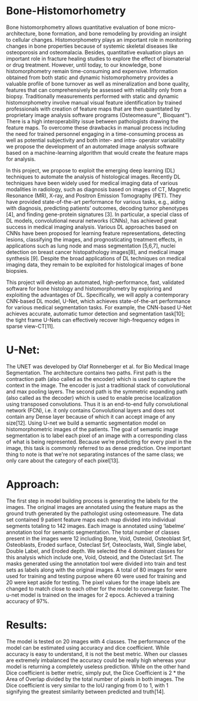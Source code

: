 # Bone-Histomorhometry

Bone histomorphometry allows quantitative evaluation of bone micro-architecture, bone formation, and bone remodeling by providing an insight to cellular changes. Histomorphometry plays an important role in monitoring changes in bone properties because of systemic skeletal diseases like osteoporosis and osteomalacia. Besides, quantitative evaluation plays an important role in fracture healing studies to explore the effect of biomaterial or drug treatment. However, until today, to our knowledge, bone histomorphometry remain time-consuming and expensive. Information obtained from both static and dynamic histomorphometry provides a valuable profile of bone turnover as well as mineralization and bone quality, features that can comprehensively be assessed with reliability only from a biopsy. Traditionally measurements performed with static and dynamic histomorphometry involve manual visual feature identification by trained professionals with creation of feature maps that are then quantitated by proprietary image analysis software programs (Osteomeasure™, Bioquant™). There is a high interoperability issue between pathologists drawing the feature maps. To overcome these drawbacks in manual process including the need for trained personnel engaging in a time-consuming process as well as potential subjectivity and both inter- and intra- operator variability we propose the development of an automated image analysis software based on a machine-learning algorithm that would create the feature maps for analysis.

In this project, we propose to exploit the emerging deep learning (DL) techniques to automate the analysis of histological images. Recently DL techniques have been widely used for medical imaging data of various modalities in radiology, such as diagnosis based on images of CT, Magnetic Resonance (MR), X-ray, and Positron Emission Tomography (PET). They have provided state-of-the-art performance for various tasks, e.g., aiding with diagnosis, predicting patients’ outcomes, decoding tumor phenotypes [4], and finding gene-protein signatures [3]. In particular, a special class of DL models, convolutional neural networks (CNNs), has achieved great success in medical imaging analysis. Various DL approaches based on CNNs have been proposed for learning feature representations, detecting lesions, classifying the images, and prognosticating treatment effects, in applications such as lung node and mass segmentation [5,6,7], nuclei detection on breast cancer histopathology images[8],  and medical image synthesis [9]. Despite the broad applications of DL techniques on medical imaging data, they remain to be exploited for histological images of bone biopsies. 

This project will develop an automated, high-performance, fast, validated software for bone histology and histomorphometry by exploring and exploiting the advantages of DL. Specifically, we will apply a contemporary CNN-based DL model, U-Net, which achieves state-of-the-art performance for various medical segmentation tasks. For example, the CNN-based U-Net achieves accurate, automatic tumor detection and segmentation task[10]; the tight frame U-Nets can effectively recover high-frequency edges in sparse view-CT[11].

# U-Net:

The UNET was developed by Olaf Ronneberger et al. for Bio Medical Image Segmentation. The architecture contains two paths. First path is the contraction path (also called as the encoder) which is used to capture the context in the image. The encoder is just a traditional stack of convolutional and max pooling layers. The second path is the symmetric expanding path (also called as the decoder) which is used to enable precise localization using transposed convolutions. Thus it is an end-to-end fully convolutional network (FCN), i.e. it only contains Convolutional layers and does not contain any Dense layer because of which it can accept image of any size[12]. Using U-net we build a semantic segmentation model on histomorphometric images of the patients. The goal of semantic image segmentation is to label each pixel of an image with a corresponding class of what is being represented. Because we’re predicting for every pixel in the image, this task is commonly referred to as dense prediction. One important thing to note is that we're not separating instances of the same class; we only care about the category of each pixel[13].

# Approach:

The first step in model building process is generating the labels for the images. The original images are annotated using the feature maps as the ground truth generated by the pathologist using  osteomeasure. The data set contained 9 patient feature maps each map divided into individual segments totaling to 142 images. Each image is annotated using ‘labelme’ annotation tool for semantic segmentation. The total number of classes present in the images were 12 including Bone, Void, Osteoid, Osteoblast Srf, Osteoblasts, Eroded surface, Osteclast Srf, Osteoclasts, Wall, Single label, Double Label, and Eroded depth. We selected the 4 dominant classes for this analysis which include one, Void, Osteoid, and the Osteclast Srf. The masks generated using the annotation tool were divided into train and test sets as labels along with the original images. A total of 80 images for were used for training and testing purpose where 60 were used for training and 20 were kept aside for testing. The pixel values for the image labels are changed to match close to each other for the model to converge faster. The u-net model is trained on the images for 2 epocs. Achieved a training accuracy of 97%.

# Results:

The model is tested on 20 images with 4 classes. The performance of the model can be estimated using accuracy and dice coefficient. While accuracy is easy to understand, it is not the best metric. When our classes are extremely imbalanced the accuracy could be really high whereas your model is returning a completely useless prediction. While on the other hand Dice coefficient  is better metric, simply put, the Dice Coefficient is 2 * the Area of Overlap divided by the total number of pixels in both images. The Dice coefficient is very similar to the IoU ranging from 0 to 1, with 1 signifying the greatest similarity between predicted and truth[14]. 
